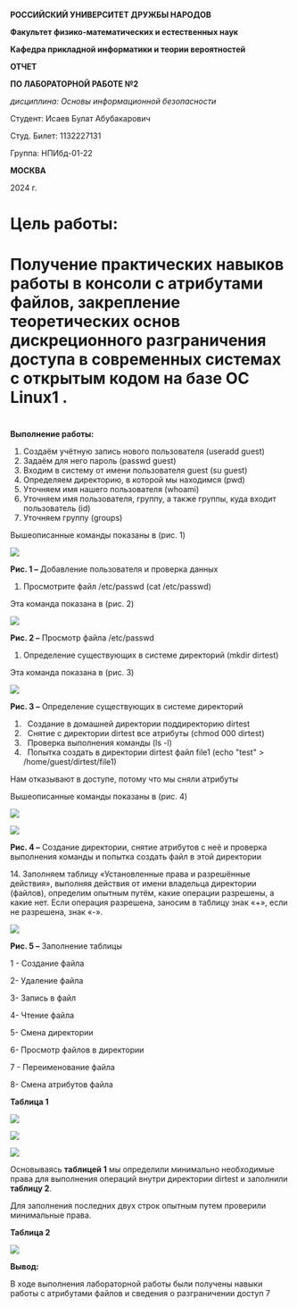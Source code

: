 ﻿**РОССИЙСКИЙ УНИВЕРСИТЕТ ДРУЖБЫ НАРОДОВ**

**Факультет физико-математических и естественных наук**

**Кафедра прикладной информатики и теории вероятностей**





**ОТЧЕТ**

**ПО ЛАБОРАТОРНОЙ РАБОТЕ №2**

*дисциплина: Основы информационной безопасности*




Студент: Исаев Булат Абубакарович

Студ. Билет: 1132227131

Группа: НПИбд-01-22







**МОСКВА**

2024 г.
# **Цель работы:**
# Получение практических навыков работы в консоли с атрибутами файлов, закрепление теоретических основ дискреционного разграничения доступа в современных системах с открытым кодом на базе ОС Linux1 .
#
**Выполнение работы:**

1. Создаём учётную запись нового пользователя (useradd guest)
1. Задаём для него пароль (passwd guest)
1. Входим в систему от имени пользователя guest (su guest)
1. Определяем директорию, в которой мы находимся (pwd)
1. Уточняем имя нашего пользователя (whoami)
1. Уточняем имя пользователя, группу, а также группы, куда входит пользователь (id)
1. Уточняем группу (groups)

Вышеописанные команды показаны в (рис. 1)

![](images/1.jpg)

**Рис. 1 –** Добавление пользователя и проверка данных

1. Просмотрите файл /etc/passwd (cat /etc/passwd)

Эта команда показана в (рис. 2)

![](images/2.jpg)

**Рис. 2 –** Просмотр файла /etc/passwd


1. Определение существующих в системе директорий (mkdir dirtest)

Эта команда показана в (рис. 3)

![](images/3.jpg)

**Рис. 3 –** Определение существующих в системе директорий


1. ` `Создание в домашней директории поддиректорию dirtest
1. ` `Снятие с директории dirtest все атрибуты (chmod 000 dirtest)
1. ` `Проверка выполнения команды (ls -l)
1. ` `Попытка создать в директории dirtest файл file1 (echo "test" > /home/guest/dirtest/file1)

Нам отказывают в доступе, потому что мы сняли атрибуты

Вышеописанные команды показаны в (рис. 4)

![](images/4.1.jpg)

![](images/4.2.jpg)

**Рис. 4 –** Создание директории, снятие атрибутов с неё и проверка выполнения команды и попытка создать файл в этой директории






14\. Заполняем таблицу «Установленные права и разрешённые действия»,  выполняя действия от имени владельца директории (файлов),  определим опытным путём, какие операции разрешены, а какие нет. Если операция разрешена, заносим в таблицу знак «+», если не разрешена, знак «-».

![](images/5.jpg)

**Рис. 5 –** Заполнение таблицы


1 - Создание файла 

2- Удаление файла 

3- Запись в файл 

4- Чтение файла 

5- Смена директории 

6- Просмотр файлов в директории 

7 - Переименование файла 

8- Смена атрибутов файла



















**Таблица 1**



![](images/6.jpg)

![](images/7.jpg)




![](images/8.jpg)

Основываясь **таблицей 1** мы определили минимально необходимые права для выполнения операций внутри директории dirtest и заполнили **таблицу 2**. 

Для заполнения последних двух строк опытным путем проверили минимальные права.

**Таблица 2**

![](images/9.jpg)

**Вывод:**

В ходе выполнения лабораторной работы были получены навыки работы с атрибутами файлов и сведения о разграничении доступ
7


